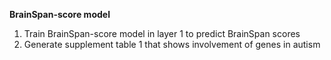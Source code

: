 **BrainSpan-score model**

1. Train BrainSpan-score model in layer 1 to predict BrainSpan scores
2. Generate supplement table 1 that shows involvement of genes in autism
